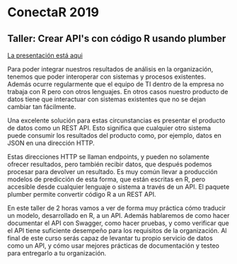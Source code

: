 # ConectaR 2019

## Taller: Crear API's con código R usando plumber

[La presentación está aqui](https://speakerdeck.com/fvd/taller-crear-apis-con-codigo-r-usando-plumber)

Para poder integrar nuestros resultados de análisis en la organización, tenemos
que poder interoperar con sistemas y procesos existentes. Además ocurre
regularmente que el equipo de TI dentro de la empresa no trabaja con R pero con
otros lenguajes. En otros casos nuestro producto de datos tiene que interactuar
con sistemas existentes que no se dejan cambiar tan fácilmente.

Una excelente solución para estas circunstancias es presentar el producto de
datos como un REST API. Esto significa que cualquier otro sistema puede consumir
los resultados del producto como, por ejemplo, datos en JSON en una dirección
HTTP.

Estas direcciones HTTP se llaman endpoints, y pueden no solamente ofrecer
resultados, pero también recibir datos, que después podemos procesar para
devolver un resultado. Es muy común llevar a producción modelos de predicción de
esta forma, que están escritas en R, pero accesible desde cualquier lenguaje o
sistema a través de un API. El paquete plumber permite convertir código R a un
REST API.

En este taller de 2 horas vamos a ver de forma muy práctica cómo traducir un
modelo, desarrollado en R, a un API. Además hablaremos de como hacer documentar
el API con Swagger, como hacer pruebas, y como verificar que el API tiene
suficiente desempeño para los requisitos de la organización. Al final de este
curso serás capaz de levantar tu propio servicio de datos como un API, y cómo
usar mejores prácticas de documentación y testeo para entregarlo a tu
organización.
